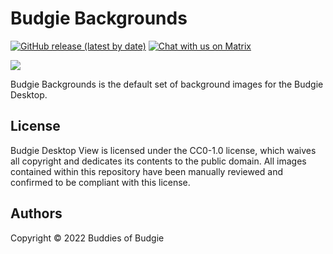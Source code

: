 # Budgie Backgrounds

[![GitHub release (latest by date)](https://img.shields.io/github/v/release/BuddiesOfBudgie/budgie-desktop-view)](https://github.com/BuddiesOfBudgie/budgie-desktop-view/releases)
[![Chat with us on Matrix](https://img.shields.io/badge/chat-on%20Matrix-%230098D4)](https://matrix.to/#/#buddies-of-budgie:matrix.org)

[![](https://opencollective.com/buddies-of-budgie/tiers/backer.svg?avatarHeight=96)](https://opencollective.com/buddies-of-budgie)

Budgie Backgrounds is the default set of background images for the Budgie Desktop.

## License

Budgie Desktop View is licensed under the CC0-1.0 license, which waives all copyright and dedicates its contents to the public domain. All images contained within this repository have been manually reviewed and confirmed to be compliant with this license.

## Authors

Copyright © 2022 Buddies of Budgie
